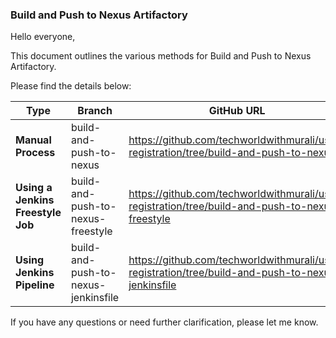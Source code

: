 ### Build and Push to Nexus Artifactory

Hello everyone,

This document outlines the various methods for Build and Push to Nexus Artifactory.

Please find the details below:

| Type                          | Branch                                | GitHub URL                       |
|-------------------------------|---------------------------------------|----------------------------------|
| **Manual Process**                | build-and-push-to-nexus               | https://github.com/techworldwithmurali/user-registration/tree/build-and-push-to-nexus |
| **Using a Jenkins Freestyle Job** | build-and-push-to-nexus-freestyle           | https://github.com/techworldwithmurali/user-registration/tree/build-and-push-to-nexus-freestyle |
| **Using Jenkins Pipeline**        | build-and-push-to-nexus-jenkinsfile | https://github.com/techworldwithmurali/user-registration/tree/build-and-push-to-nexus-jenkinsfile |

If you have any questions or need further clarification, please let me know.

